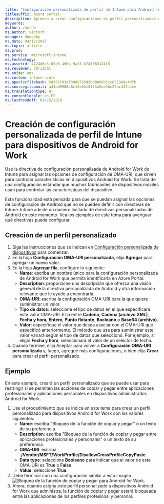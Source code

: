```yaml
---
title: "Configuración personalizada de perfil de Intune para Android for Work"
titlesuffix: Azure portal
description: Aprenda a crear configuraciones de perfil personalizadas de Intune para dispositivos de Android for Work.
keywords: 
author: vhorne
ms.author: victorh
manager: dougeby
ms.date: 04/12/2017
ms.topic: article
ms.prod: 
ms.service: microsoft-intune
ms.technology: 
ms.assetid: 4724d6e5-05e5-496c-9af3-b74f083141f8
ms.reviewer: chrisbal
ms.suite: ems
ms.custom: intune-azure
ms.openlocfilehash: 54365f03df39d879583bd8806b5cc6513a8c4dfb
ms.sourcegitcommit: a41ad9988a8c14e6b15123a9ea9bc29ac437a4ce
ms.translationtype: HT
ms.contentlocale: es-ES
ms.lasthandoff: 01/25/2018
---
```

# <a name="create-intune-custom-profile-settings-for-android-for-work-devices"></a>Creación de configuración personalizada de perfil de Intune para dispositivos de Android for Work

Use la directiva de configuración personalizada de Android for Work de Intune para asignar las opciones de configuración de OMA-URI, que sirven para controlar características en dispositivos Android for Work. Se trata de una configuración estándar que muchos fabricantes de dispositivos móviles usan para controlar las características del dispositivo.

Esta funcionalidad está pensada para que se puedan asignar las opciones de configuración de Android que no se pueden definir con directivas de Intune. Intune admite un número limitado de directivas personalizadas de Android en este momento. Vea los ejemplos de este tema para averiguar qué directivas puede configurar.

## <a name="create-a-custom-profile"></a>Creación de un perfil personalizado

1. Siga las instrucciones que se indican en [Configuración personalizada de dispositivos](custom-settings-configure.md) para comenzar.
2. En la hoja **Configuración OMA-URI personalizada**, elija **Agregar** para agregar un nuevo valor.
3. En la hoja **Agregar fila**, configure lo siguiente:
    - **Name**: escriba un nombre único para la configuración personalizada de Android for Work que permita identificarla en Azure Portal.
    - **Description**: proporcione una descripción que ofrezca una visión general de la directiva personalizada de Android y otra información relevante que le ayude a encontrarla.
    - **OMA-URI**: escriba la configuración OMA-URI para la que quiere suministrar un valor.
    - **Tipo de datos**: seleccione el tipo de datos en el que especificará este valor OMA-URI. Elija entre **Cadena**, **Cadena (archivo XML)**, **Fecha y hora**, **Entero**, **Punto flotante**, **Booleano** o **Base64 (archivo)**.
    - **Valor**: especifique el valor que desea asociar con el OMA-URI que especificó anteriormente. El método que usa para suministrar este valor variará según el tipo de datos que seleccionó. Por ejemplo, si eligió **Fecha y hora**, seleccionará el valor de un selector de fecha.
4. Cuando termine, elija Aceptar para volver a **Configuración OMA-URI personalizada** y, luego, agregue más configuraciones, o bien elija **Crear** para crear el perfil personalizado.


## <a name="example"></a>Ejemplo

En este ejemplo, creará un perfil personalizado que se puede usar para restringir si se permiten las acciones de copiar y pegar entre aplicaciones profesionales y aplicaciones personales en dispositivos administrados Android for Work.

1. Use el procedimiento que se indica en este tema para crear un perfil personalizado para dispositivos Android for Work con los valores siguientes:
    - **Name**: escriba "Bloqueo de la función de copiar y pegar" o un texto de su preferencia.
    - **Description**: escriba "Bloqueo de la función de copiar y pegar entre aplicaciones profesionales y personales" o un texto de su preferencia.
    - **OMA-URI**: escriba **./Vendor/MSFT/WorkProfile/DisallowCrossProfileCopyPaste**.
    - **Data type**: seleccione **Booleano** para indicar que el valor de este OMA-URI es **True** o **False**.
    - **Value**: seleccione **True**.
2. Debe terminar con una configuración similar a esta imagen.
![Bloqueo de la función de copiar y pegar para Android for Work.](./media/custom-policy-afw-copy-paste.png)
3. Ahora, cuando asigna este perfil personalizado a dispositivos Android for Work que administra, la función de copiar y pegar estará bloqueada entre las aplicaciones de los perfiles profesional y personal.